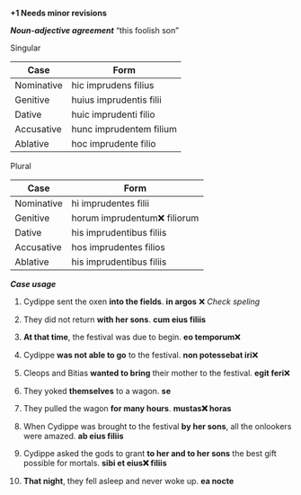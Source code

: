 **+1 Needs minor revisions**

**_Noun-adjective agreement_**
“this foolish son”

Singular

Case|Form|
----|--------|
Nominative|hic imprudens filius
Genitive|huius imprudentis filii
Dative|huic imprudenti filio
Accusative|hunc imprudentem filium
Ablative|hoc imprudente filio

Plural

Case|Form|
----|--------|
Nominative|hi imprudentes filii
Genitive|horum imprudentum❌ filiorum
Dative|his imprudentibus filiis
Accusative|hos imprudentes filios
Ablative|his imprudentibus filiis





**_Case usage_**

1. Cydippe sent the oxen **into the fields**. 
**in argos** ❌ *Check speling*

2. They did not return **with her sons**.
**cum eius filiis**

3. **At that time**, the festival was due to begin.
**eo temporum**❌

4. Cydippe **was not able to go** to the festival.
**non potessebat iri**❌

5. Cleops and Bitias **wanted to bring** their mother to the festival.
**egit feri**❌

6. They yoked **themselves** to a wagon.
**se**

7. They pulled the wagon **for many hours**.
**mustas❌ horas**

8. When Cydippe was brought to the festival **by her sons**, all the onlookers were amazed.
**ab eius filiis**

9. Cydippe asked the gods to grant **to her and to her sons** the best gift possible for mortals.
**sibi et eius❌ filiis**

10. **That night**, they fell asleep and never woke up.
**ea nocte**
